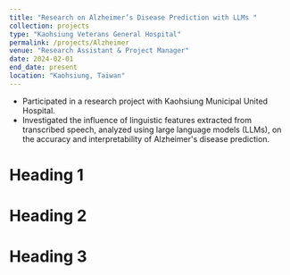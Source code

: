 ```yaml
---
title: "Research on Alzheimer’s Disease Prediction with LLMs "
collection: projects
type: "Kaohsiung Veterans General Hospital"
permalink: /projects/Alzheimer
venue: "Research Assistant & Project Manager"
date: 2024-02-01
end_date: present
location: "Kaohsiung, Taiwan"
---
```


- Participated in a research project with Kaohsiung Municipal United Hospital.
- Investigated the influence of linguistic features extracted from transcribed speech, analyzed using large language models (LLMs), on the accuracy and interpretability of Alzheimer's disease prediction.

Heading 1
======

Heading 2
======

Heading 3
======